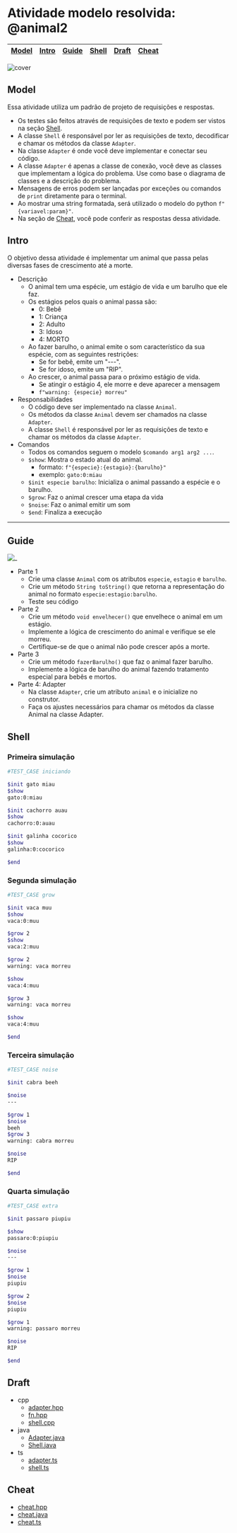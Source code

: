 # Atividade modelo resolvida: @animal2

<!-- toch -->
[Model](#model) | [Intro](#intro) | [Guide](#guide) | [Shell](#shell) | [Draft](#draft) | [Cheat](#cheat)
-- | -- | -- | -- | -- | --
<!-- toch -->

![cover](cover.jpg)

## Model

Essa atividade utiliza um padrão de projeto de requisições e respostas.

- Os testes são feitos através de requisições de texto e podem ser vistos na seção [Shell](#shell).
- A classe `Shell` é responsável por ler as requisições de texto, decodificar e chamar os métodos da classe `Adapter`.
- Na classe `Adapter` é onde você deve implementar e conectar seu código.
- A classe `Adapter` é apenas a classe de conexão, você deve as classes que implementam a lógica do problema. Use como base o diagrama de classes e a descrição do problema.
- Mensagens de erros podem ser lançadas por exceções ou comandos de `print` diretamente para o terminal.
- Ao mostrar uma string formatada, será utilizado o modelo do python `f"{variavel:param}"`.
- Na seção de [Cheat](#cheat), você pode conferir as respostas dessa atividade.

## Intro

O objetivo dessa atividade é implementar um animal que passa pelas diversas fases de crescimento até a morte.

- Descrição
  - O animal tem uma espécie, um estágio de vida e um barulho que ele faz.
  - Os estágios pelos quais o animal passa são:
    - 0: Bebê
    - 1: Criança
    - 2: Adulto
    - 3: Idoso
    - 4: MORTO
  - Ao fazer barulho, o animal emite o som característico da sua espécie, com as seguintes restrições:
    - Se for bebê, emite um "---".
    - Se for idoso, emite um "RIP".
  - Ao crescer, o animal passa para o próximo estágio de vida.
    - Se atingir o estágio 4, ele morre e deve aparecer a mensagem
    - `f"warning: {especie} morreu"`
- Responsabilidades
  - O código deve ser implementado na classe `Animal`.
  - Os métodos da classe `Animal` devem ser chamados na classe `Adapter`.
  - A classe `Shell` é responsável por ler as requisições de texto e chamar os métodos da classe `Adapter`.
- Comandos
  - Todos os comandos seguem o modelo `$comando arg1 arg2 ...`.
  - `$show`: Mostra o estado atual do animal.
    - formato: `f"{especie}:{estagio}:{barulho}"`
    - exemplo: `gato:0:miau`
  - `$init especie barulho`: Inicializa o animal passando a espécie e o barulho.
  - `$grow`: Faz o animal crescer uma etapa da vida
  - `$noise`: Faz o animal emitir um som
  - `$end`: Finaliza a execução

***

## Guide

![_](diagrama.png)

- Parte 1
  - Crie uma classe `Animal` com os atributos `especie`, `estagio` e `barulho`.
  - Crie um método `String toString()` que retorna a representação do animal no formato `especie:estagio:barulho`.
  - Teste seu código
- Parte 2
  - Crie um método `void envelhecer()` que envelhece o animal em um estágio.
  - Implemente a lógica de crescimento do animal e verifique se ele morreu.
  - Certifique-se de que o animal não pode crescer após a morte.
- Parte 3
  - Crie um método `fazerBarulho()` que faz o animal fazer barulho.
  - Implemente a lógica de barulho do animal fazendo tratamento especial para bebês e mortos.
- Parte 4: Adapter
  - Na classe `Adapter`, crie um atributo `animal` e o inicialize no construtor.
  - Faça os ajustes necessários para chamar os métodos da classe Animal na classe Adapter.

## Shell

### Primeira simulação

```bash
#TEST_CASE iniciando

$init gato miau
$show
gato:0:miau

$init cachorro auau
$show
cachorro:0:auau

$init galinha cocorico
$show
galinha:0:cocorico

$end
```

### Segunda simulação

```bash
#TEST_CASE grow

$init vaca muu
$show
vaca:0:muu

$grow 2
$show
vaca:2:muu

$grow 2
warning: vaca morreu

$show
vaca:4:muu

$grow 3
warning: vaca morreu

$show
vaca:4:muu

$end
```

### Terceira simulação

```bash
#TEST_CASE noise

$init cabra beeh

$noise
---

$grow 1
$noise
beeh
$grow 3
warning: cabra morreu

$noise
RIP

$end
```

### Quarta simulação

```bash
#TEST_CASE extra

$init passaro piupiu

$show
passaro:0:piupiu

$noise
---

$grow 1
$noise
piupiu

$grow 2
$noise
piupiu

$grow 1
warning: passaro morreu

$noise
RIP

$end
```

## Draft

<!-- draft -->
- cpp
  - [adapter.hpp](.cache/lang/cpp/adapter.hpp)
  - [fn.hpp](.cache/lang/cpp/fn.hpp)
  - [shell.cpp](.cache/lang/cpp/shell.cpp)
- java
  - [Adapter.java](.cache/lang/java/Adapter.java)
  - [Shell.java](.cache/lang/java/Shell.java)
- ts
  - [adapter.ts](.cache/lang/ts/adapter.ts)
  - [shell.ts](.cache/lang/ts/shell.ts)

<!-- draft -->

## Cheat

- [cheat.hpp](.cache/cheat.hpp)
- [cheat.java](.cache/cheat.java)
- [cheat.ts](.cache/cheat.ts)

